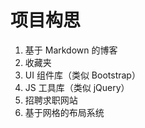 项目构思
=======

1. 基于 Markdown 的博客
2. 收藏夹
3. UI 组件库（类似 Bootstrap）
4. JS 工具库（类似 jQuery）
5. 招聘求职网站
6. 基于网格的布局系统